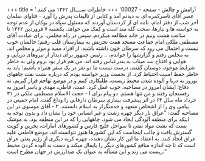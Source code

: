 +++
title = 'آرامش و چالش - صفحه - 00027'
+++
خاطرات ســــال ۱۳۶۲ می کنند. عصر آقای ناصرکمره ای به دیدنم آمد و کتابی از تالیفات پدرش را آورد - فتاوای سلمان آخر شب از دفتر امام، نامه ای از کردستان آوردند که مسئول سپاه در بوکان از عدم توجه به خواسته ها و نیازها، سخت گله مند است و کمک می خواهد. یکشنبه ۷ فروردین ۱۳۶۲ تا ساعت هشت ونیم در خانه مطالعه میکردم. سپس در راه مجلس، برای عیادت آقای مصطفی ملکی امام جماعت مسجد همت تجریش به بیمارستان قلب رفتم؛ حالشان خوب نیست و احتمال می رود که سرطان خون داشته باشند. از افراد مفید و موثر و مخلص اند. به مجلس رفتم و گزارشها را خواندم، .. رئیس جمهور برای دیدار از نیروهای دریایی و هوایی و افتتاح سد میناب به بندرعباس رفته اند. من هم قرار بود بروم ولی به خاطر شرایط موجود، دوستان گفتند، درست نیست ما دو نفر در یک سفر همراه باشیم؛ باید به خاطر حفظ امنیت احتیاط کرد. از نخست وزیر خواسته بودم که درباره نشت نفت چاههای نوروز به دریا و آلوده شدن محیط زیست، طلبکاری کنیم و در موضع تهاجم قرار گیریم، نه دفاع؛ ایشان امروز در مصاحبه، خوب عمل کرد. عفت، فاطی، مهدی و یاسر امروز به رفسنجان رفتند و من تنها هستم. دو پیام برای ا - حجت الاسلام مصطفی ملکی در ۳۱ خرداد ماه سال ۶۴ در اثر پیشرفت بیماری سرطان دارفانی را وداع گفت. امام خمینی در پیامی وی را از اشخاص متعهد و خدمتگزار به اسلام دانستند. ۲ - آقای موسوی در این مصاحبه گفت: "عراق بار دیگر چهره زشت و غیر انسانی خود را نشان داد و بدون توجه به اینکه برای منطقه آلودگی ایجاد می شود، چاههایی را که در این منطقه بود، به موشک بست که نشت مواد نفتی تا سواحل خلیج فارس و کشورهای امارات، بحرین و کویت گسترش یافت و جالب اینجاست که این کشورها هنوز نتوانسته اند، موضع قاطعی علیه عراق اتخاذ کنند. به اعتقاد ما این کار نشان دهنده، چهره کریه دیگری از رژیم بعثی عراق است که تا چه اندازه منافع کشورهای دیگر را پایمال میکند و دست به آلوده کردن محیط زیست می زند و این مسأله به عنوان یک ضدارزش در جهان مطرح است."